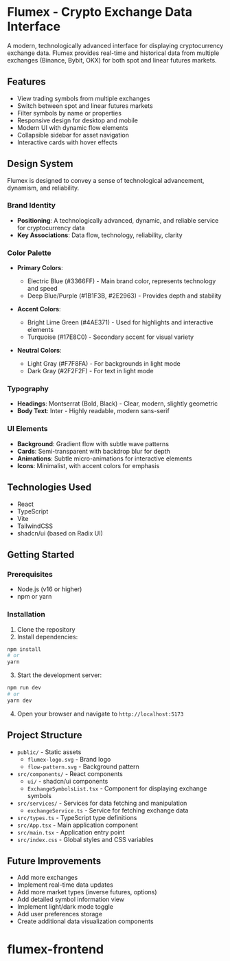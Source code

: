 # Flumex - Crypto Exchange Data Interface

A modern, technologically advanced interface for displaying cryptocurrency exchange data. Flumex provides real-time and historical data from multiple exchanges (Binance, Bybit, OKX) for both spot and linear futures markets.

## Features

- View trading symbols from multiple exchanges
- Switch between spot and linear futures markets
- Filter symbols by name or properties
- Responsive design for desktop and mobile
- Modern UI with dynamic flow elements
- Collapsible sidebar for asset navigation
- Interactive cards with hover effects

## Design System

Flumex is designed to convey a sense of technological advancement, dynamism, and reliability.

### Brand Identity

- **Positioning**: A technologically advanced, dynamic, and reliable service for cryptocurrency data
- **Key Associations**: Data flow, technology, reliability, clarity

### Color Palette

- **Primary Colors**:
  - Electric Blue (#3366FF) - Main brand color, represents technology and speed
  - Deep Blue/Purple (#1B1F3B, #2E2963) - Provides depth and stability

- **Accent Colors**:
  - Bright Lime Green (#4AE371) - Used for highlights and interactive elements
  - Turquoise (#17E8C0) - Secondary accent for visual variety

- **Neutral Colors**:
  - Light Gray (#F7F8FA) - For backgrounds in light mode
  - Dark Gray (#2F2F2F) - For text in light mode

### Typography

- **Headings**: Montserrat (Bold, Black) - Clear, modern, slightly geometric
- **Body Text**: Inter - Highly readable, modern sans-serif

### UI Elements

- **Background**: Gradient flow with subtle wave patterns
- **Cards**: Semi-transparent with backdrop blur for depth
- **Animations**: Subtle micro-animations for interactive elements
- **Icons**: Minimalist, with accent colors for emphasis

## Technologies Used

- React
- TypeScript
- Vite
- TailwindCSS
- shadcn/ui (based on Radix UI)

## Getting Started

### Prerequisites

- Node.js (v16 or higher)
- npm or yarn

### Installation

1. Clone the repository
2. Install dependencies:

```bash
npm install
# or
yarn
```

3. Start the development server:

```bash
npm run dev
# or
yarn dev
```

4. Open your browser and navigate to `http://localhost:5173`

## Project Structure

- `public/` - Static assets
  - `flumex-logo.svg` - Brand logo
  - `flow-pattern.svg` - Background pattern
- `src/components/` - React components
  - `ui/` - shadcn/ui components
  - `ExchangeSymbolsList.tsx` - Component for displaying exchange symbols
- `src/services/` - Services for data fetching and manipulation
  - `exchangeService.ts` - Service for fetching exchange data
- `src/types.ts` - TypeScript type definitions
- `src/App.tsx` - Main application component
- `src/main.tsx` - Application entry point
- `src/index.css` - Global styles and CSS variables

## Future Improvements

- Add more exchanges
- Implement real-time data updates
- Add more market types (inverse futures, options)
- Add detailed symbol information view
- Implement light/dark mode toggle
- Add user preferences storage
- Create additional data visualization components
# flumex-frontend
